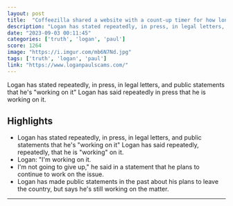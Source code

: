 ```yaml
---
layout: post
title:  "Coffeezilla shared a website with a count-up timer for how long it’s taken for Logan Paul to repay his CryptoZoo scam victims"
description: "Logan has stated repeatedly, in press, in legal letters, and public statements that he's \"working on it\" Logan has said repeatedly in press that he is working on it."
date: "2023-09-03 00:11:45"
categories: ['truth', 'logan', 'paul']
score: 1264
image: "https://i.imgur.com/mb6N7Nd.jpg"
tags: ['truth', 'logan', 'paul']
link: "https://www.loganpaulscams.com/"
---
```


Logan has stated repeatedly, in press, in legal letters, and public statements that he's \"working on it\" Logan has said repeatedly in press that he is working on it.

## Highlights

- Logan has stated repeatedly, in press, in legal letters, and public statements that he's "working on it" Logan has said repeatedly, repeatedly, that he is "working" on it.
- Logan: "I'm working on it.
- I'm not going to give up," he said in a statement that he plans to continue to work on the issue.
- Logan has made public statements in the past about his plans to leave the country, but says he's still working on the matter.

---
